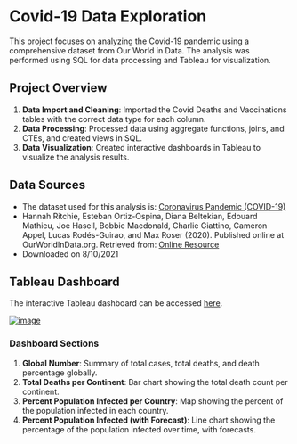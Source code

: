 # Covid-19 Data Exploration

This project focuses on analyzing the Covid-19 pandemic using a comprehensive dataset from Our World in Data. The analysis was performed using SQL for data processing and Tableau for visualization.

## Project Overview

1. **Data Import and Cleaning**: Imported the Covid Deaths and Vaccinations tables with the correct data type for each column.
2. **Data Processing**: Processed data using aggregate functions, joins, and CTEs, and created views in SQL.
3. **Data Visualization**: Created interactive dashboards in Tableau to visualize the analysis results.

## Data Sources

- The dataset used for this analysis is: [Coronavirus Pandemic (COVID-19)](https://ourworldindata.org/covid-deaths)
- Hannah Ritchie, Esteban Ortiz-Ospina, Diana Beltekian, Edouard Mathieu, Joe Hasell, Bobbie Macdonald, Charlie Giattino, Cameron Appel, Lucas Rodés-Guirao, and Max Roser (2020). Published online at OurWorldInData.org. Retrieved from: [Online Resource](https://ourworldindata.org/coronavirus)
- Downloaded on 8/10/2021

## Tableau Dashboard

The interactive Tableau dashboard can be accessed [here](https://public.tableau.com/app/profile/christine.yin/viz/Covid19DataExploration_16288198724040/Dashboard1).

<a href="https://public.tableau.com/app/profile/christine.yin/viz/Covid19DataExploration_16288198724040/Dashboard1">![image](https://github.com/ChristineCYin/Covid-19-Data-Exploration/assets/28497315/929d8d0a-127e-433f-90a3-1241b04861c9)</a><br>

### Dashboard Sections

1. **Global Number**: Summary of total cases, total deaths, and death percentage globally.
2. **Total Deaths per Continent**: Bar chart showing the total death count per continent.
3. **Percent Population Infected per Country**: Map showing the percent of the population infected in each country.
4. **Percent Population Infected (with Forecast)**: Line chart showing the percentage of the population infected over time, with forecasts.
